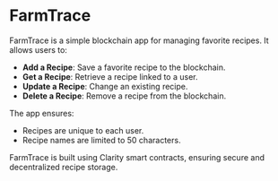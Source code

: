 # FarmTrace

FarmTrace is a simple blockchain app for managing favorite recipes. It allows users to:

- **Add a Recipe**: Save a favorite recipe to the blockchain.
- **Get a Recipe**: Retrieve a recipe linked to a user.
- **Update a Recipe**: Change an existing recipe.
- **Delete a Recipe**: Remove a recipe from the blockchain.

The app ensures:
- Recipes are unique to each user.
- Recipe names are limited to 50 characters.

FarmTrace is built using Clarity smart contracts, ensuring secure and decentralized recipe storage.
